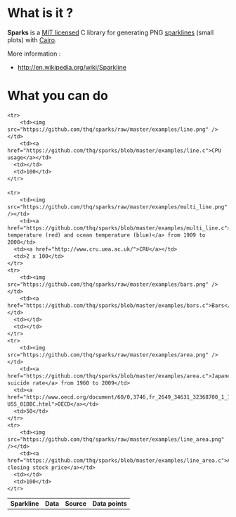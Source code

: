 # What is it ?

**Sparks** is a [MIT licensed](https://github.com/thomas-quemard/sparks/blob/master/LICENSE) C library for generating PNG [sparklines](http://en.wikipedia.org/wiki/Sparkline) (small
plots) with [Cairo](http://cairographics.org/).

More information :

* http://en.wikipedia.org/wiki/Sparkline



# What you can do

<table>
   <tr>
         <th>Sparkline</th>
         <th>Data</th>
         <th>Source</th>
         <th>Data points</th>
   </tr>

	<tr>
		<td><img src="https://github.com/thq/sparks/raw/master/examples/line.png" /></td>
		<td><a href="https://github.com/thq/sparks/blob/master/examples/line.c">CPU usage</a></td>
      <td></td>
      <td>100</td>
	</tr>

	<tr>
		<td><img src="https://github.com/thq/sparks/raw/master/examples/multi_line.png" /></td>
		<td><a href="https://github.com/thq/sparks/blob/master/examples/multi_line.c">Land temperature (red) and ocean temperature (blue)</a> from 1909 to 2008</td>
      <td><a href="http://www.cru.uea.ac.uk/">CRU</a></td>
      <td>2 x 100</td>
	</tr>
	<tr>
		<td><img src="https://github.com/thq/sparks/raw/master/examples/bars.png" /></td>
		<td><a href="https://github.com/thq/sparks/blob/master/examples/bars.c">Bars</a></td>
      <td></td>
      <td></td>
	</tr>
	<tr>
		<td><img src="https://github.com/thq/sparks/raw/master/examples/area.png" /></td>
		<td><a href="https://github.com/thq/sparks/blob/master/examples/area.c">Japanese suicide rate</a> from 1960 to 2009</td>
      <td><a href="http://www.oecd.org/document/60/0,3746,fr_2649_34631_32368700_1_1_1_1,00&&en-USS_01DBC.html">OECD</a></td>
      <td>50</td>
	</tr>
	<tr>
		<td><img src="https://github.com/thq/sparks/raw/master/examples/line_area.png" /></td>
		<td><a href="https://github.com/thq/sparks/blob/master/examples/line_area.c">Apple closing stock price</a></td>
      <td></td>
      <td>100</td>
	</tr>
</table>
